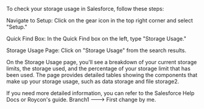 To check your storage usage in Salesforce, follow these steps:

Navigate to Setup: Click on the gear icon in the top right corner and select "Setup."

Quick Find Box: In the Quick Find box on the left, type "Storage Usage."

Storage Usage Page: Click on "Storage Usage" from the search results.

On the Storage Usage page, you'll see a breakdown of your current storage limits, the storage used, and the percentage of your storage limit that has been used. The page provides detailed tables showing the components that make up your storage usage, such as data storage and file storage2.

If you need more detailed information, you can refer to the Salesforce Help Docs or Roycon's guide.
Branch1 ---> First change by me.
